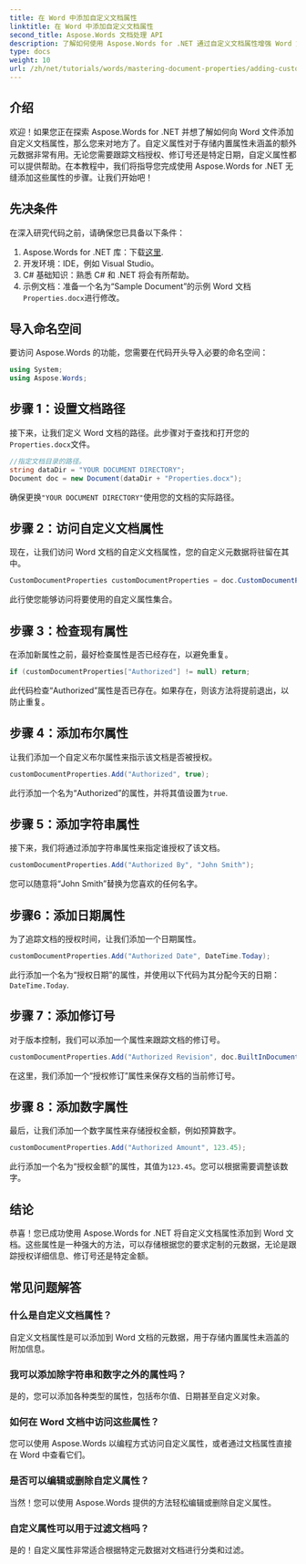 ```yaml
---
title: 在 Word 中添加自定义文档属性
linktitle: 在 Word 中添加自定义文档属性
second_title: Aspose.Words 文档处理 API
description: 了解如何使用 Aspose.Words for .NET 通过自定义文档属性增强 Word 文档。本综合指南将引导您完成整个过程。
type: docs
weight: 10
url: /zh/net/tutorials/words/mastering-document-properties/adding-custom-document-properties-in-word/
---
```

## 介绍

欢迎！如果您正在探索 Aspose.Words for .NET 并想了解如何向 Word 文件添加自定义文档属性，那么您来对地方了。自定义属性对于存储内置属性未涵盖的额外元数据非常有用。无论您需要跟踪文档授权、修订号还是特定日期，自定义属性都可以提供帮助。在本教程中，我们将指导您完成使用 Aspose.Words for .NET 无缝添加这些属性的步骤。让我们开始吧！

## 先决条件

在深入研究代码之前，请确保您已具备以下条件：

1.  Aspose.Words for .NET 库：下载[这里](https://releases.aspose.com/words/net/).
2. 开发环境：IDE，例如 Visual Studio。
3. C# 基础知识：熟悉 C# 和 .NET 将会有所帮助。
4. 示例文档：准备一个名为“Sample Document”的示例 Word 文档`Properties.docx`进行修改。

## 导入命名空间

要访问 Aspose.Words 的功能，您需要在代码开头导入必要的命名空间：

```csharp
using System;
using Aspose.Words;
```

## 步骤 1：设置文档路径

接下来，让我们定义 Word 文档的路径。此步骤对于查找和打开您的`Properties.docx`文件。

```csharp
//指定文档目录的路径。
string dataDir = "YOUR DOCUMENT DIRECTORY";
Document doc = new Document(dataDir + "Properties.docx");
```

确保更换`"YOUR DOCUMENT DIRECTORY"`使用您的文档的实际路径。

## 步骤 2：访问自定义文档属性

现在，让我们访问 Word 文档的自定义文档属性，您的自定义元数据将驻留在其中。

```csharp
CustomDocumentProperties customDocumentProperties = doc.CustomDocumentProperties;
```

此行使您能够访问将要使用的自定义属性集合。

## 步骤 3：检查现有属性

在添加新属性之前，最好检查属性是否已经存在，以避免重复。

```csharp
if (customDocumentProperties["Authorized"] != null) return;
```

此代码检查“Authorized”属性是否已存在。如果存在，则该方法将提前退出，以防止重复。

## 步骤 4：添加布尔属性

让我们添加一个自定义布尔属性来指示该文档是否被授权。

```csharp
customDocumentProperties.Add("Authorized", true);
```

此行添加一个名为“Authorized”的属性，并将其值设置为`true`.

## 步骤 5：添加字符串属性

接下来，我们将通过添加字符串属性来指定谁授权了该文档。

```csharp
customDocumentProperties.Add("Authorized By", "John Smith");
```

您可以随意将“John Smith”替换为您喜欢的任何名字。

## 步骤6：添加日期属性

为了追踪文档的授权时间，让我们添加一个日期属性。

```csharp
customDocumentProperties.Add("Authorized Date", DateTime.Today);
```

此行添加一个名为“授权日期”的属性，并使用以下代码为其分配今天的日期：`DateTime.Today`.

## 步骤 7：添加修订号

对于版本控制，我们可以添加一个属性来跟踪文档的修订号。

```csharp
customDocumentProperties.Add("Authorized Revision", doc.BuiltInDocumentProperties.RevisionNumber);
```

在这里，我们添加一个“授权修订”属性来保存文档的当前修订号。

## 步骤 8：添加数字属性

最后，让我们添加一个数字属性来存储授权金额，例如预算数字。

```csharp
customDocumentProperties.Add("Authorized Amount", 123.45);
```

此行添加一个名为“授权金额”的属性，其值为`123.45`。您可以根据需要调整该数字。

## 结论

恭喜！您已成功使用 Aspose.Words for .NET 将自定义文档属性添加到 Word 文档。这些属性是一种强大的方法，可以存储根据您的要求定制的元数据，无论是跟踪授权详细信息、修订号还是特定金额。

## 常见问题解答

### 什么是自定义文档属性？
自定义文档属性是可以添加到 Word 文档的元数据，用于存储内置属性未涵盖的附加信息。

### 我可以添加除字符串和数字之外的属性吗？
是的，您可以添加各种类型的属性，包括布尔值、日期甚至自定义对象。

### 如何在 Word 文档中访问这些属性？
您可以使用 Aspose.Words 以编程方式访问自定义属性，或者通过文档属性直接在 Word 中查看它们。

### 是否可以编辑或删除自定义属性？
当然！您可以使用 Aspose.Words 提供的方法轻松编辑或删除自定义属性。

### 自定义属性可以用于过滤文档吗？
是的！自定义属性非常适合根据特定元数据对文档进行分类和过滤。